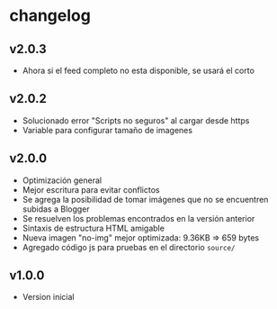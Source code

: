 # changelog

## v2.0.3

- Ahora si el feed completo no esta disponible, se usará el corto

## v2.0.2

- Solucionado error "Scripts no seguros" al cargar desde https
- Variable para configurar tamaño de imagenes

## v2.0.0

- Optimización general
- Mejor escritura para evitar conflictos
- Se agrega la posibilidad de tomar imágenes que no se encuentren subidas a Blogger
- Se resuelven los problemas encontrados en la versión anterior
- Sintaxis de estructura HTML amigable
- Nueva imagen "no-img" mejor optimizada: 9.36KB => 659 bytes
- Agregado código js para pruebas en el directorio `source/`

## v1.0.0

- Version inicial